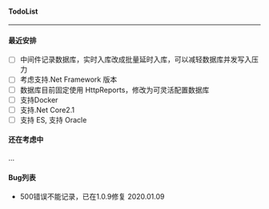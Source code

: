 ﻿
#### TodoList   
------
 
 
 #### 最近安排

- [ ] 中间件记录数据库，实时入库改成批量延时入库，可以减轻数据库并发写入压力
- [ ] 考虑支持.Net Framework 版本
- [ ] 数据库目前固定使用 HttpReports，修改为可灵活配置数据库
- [ ] 支持Docker
- [ ] 支持.Net Core2.1
- [ ] 支持 ES, 支持 Oracle

#### 还在考虑中 
...



#### Bug列表

- 500错误不能记录，已在1.0.9修复  2020.01.09